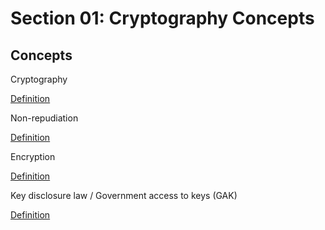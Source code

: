 # Section 01: Cryptography Concepts

## Concepts
Cryptography

[Definition](../definitions/definitions_C.md#cryptography)

Non-repudiation

[Definition](../definitions/definitions_N.md#non-repudiation)

Encryption

[Definition](../definitions/definitions_E.md#encryption)

Key disclosure law / Government access to keys (GAK)

[Definition](../definitions/definitions_K.md#key-disclosure-laws)
